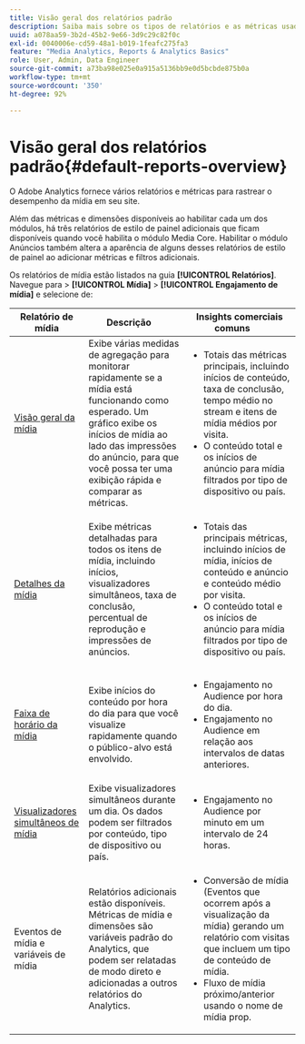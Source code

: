```yaml
---
title: Visão geral dos relatórios padrão
description: Saiba mais sobre os tipos de relatórios e as métricas usadas para rastrear mídia em seu site. Explore os relatórios de estilo do painel disponíveis com o módulo Mídia principal.
uuid: a078aa59-3b2d-45b2-9e66-3d9c29c82f0c
exl-id: 0040006e-cd59-48a1-b019-1feafc275fa3
feature: "Media Analytics, Reports & Analytics Basics"
role: User, Admin, Data Engineer
source-git-commit: a73ba98e025e0a915a5136bb9e0d5bcbde875b0a
workflow-type: tm+mt
source-wordcount: '350'
ht-degree: 92%

---
```


# Visão geral dos relatórios padrão{#default-reports-overview}

O Adobe Analytics fornece vários relatórios e métricas para rastrear o desempenho da mídia em seu site.

Além das métricas e dimensões disponíveis ao habilitar cada um dos módulos, há três relatórios de estilo de painel adicionais que ficam disponíveis quando você habilita o módulo Media Core. Habilitar o módulo Anúncios também altera a aparência de alguns desses relatórios de estilo de painel ao adicionar métricas e filtros adicionais.

Os relatórios de mídia estão listados na guia **[!UICONTROL Relatórios]**. Navegue para > **[!UICONTROL Mídia]** > **[!UICONTROL Engajamento de mídia]** e selecione de:

| Relatório de mídia | Descrição     | Insights comerciais comuns       |
| --- | --- | --- |
| [Visão geral da mídia ](media-reports-overview.md) | Exibe várias medidas de agregação para monitorar rapidamente se a mídia está funcionando como esperado. Um gráfico exibe os inícios de mídia ao lado das impressões do anúncio, para que você possa ter uma exibição rápida e comparar as métricas. | <ul> <li>Totais das métricas principais, incluindo inícios de conteúdo, taxa de conclusão, tempo médio no stream e itens de mídia médios por visita.  </li> <li>O conteúdo total e os inícios de anúncio para mídia filtrados por tipo de dispositivo ou país.  </li> </ul> |
| [Detalhes da mídia ](media-reports-detail.md) | Exibe métricas detalhadas para todos os itens de mídia, incluindo inícios, visualizadores simultâneos, taxa de conclusão, percentual de reprodução e impressões de anúncios. | <ul> <li>Totais das principais métricas, incluindo inícios de mídia, inícios de conteúdo e anúncio e conteúdo médio por visita.  </li> <li>O conteúdo total e os inícios de anúncio para mídia filtrados por tipo de dispositivo ou país.  </li> </ul> |
| [Faixa de horário da mídia ](media-reports-daypart.md) | Exibe inícios do conteúdo por hora do dia para que você visualize rapidamente quando o público-alvo está envolvido. | <ul> <li>Engajamento no Audience por hora do dia.  </li> <li>Engajamento no Audience em relação aos intervalos de datas anteriores.  </li> </ul> |
| [Visualizadores simultâneos de mídia ](media-concurrent-viewers-reports.md) | Exibe visualizadores simultâneos durante um dia. Os dados podem ser filtrados por conteúdo, tipo de dispositivo ou país. | <ul> <li>Engajamento no Audience por minuto em um intervalo de 24 horas.  </li> </ul> |
| Eventos de mídia e variáveis de mídia | Relatórios adicionais estão disponíveis. Métricas de mídia e dimensões são variáveis padrão do Analytics, que podem ser relatadas de modo direto e adicionadas a outros relatórios do Analytics. | <ul> <li>Conversão de mídia (Eventos que ocorrem após a visualização da mídia) gerando um relatório com visitas que incluem um tipo de conteúdo de mídia.  </li> <li>Fluxo de mídia próximo/anterior usando o nome de mídia prop.  </li> </ul> |
